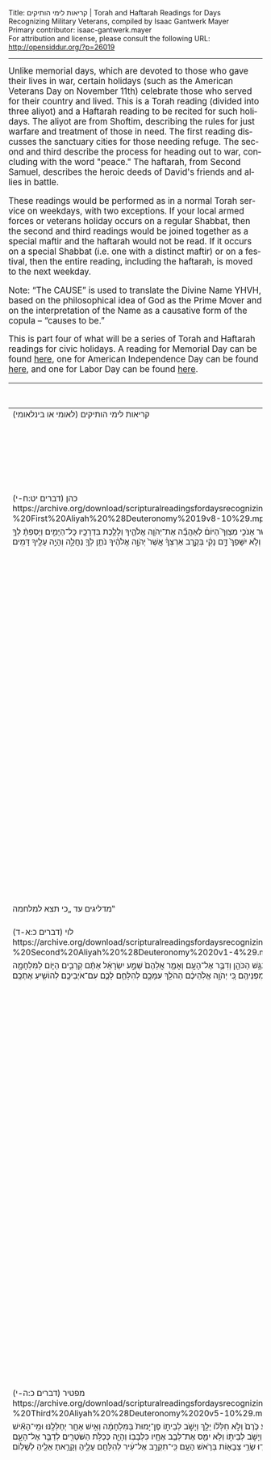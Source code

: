 <html>
<head></head>
<body>
Title: קריאות לימי הותיקים | Torah and Haftarah Readings for Days Recognizing Military Veterans, compiled by Isaac Gantwerk Mayer<br />
Primary contributor: isaac-gantwerk.mayer<br />
For attribution and license, please consult the following URL: <a href="http://opensiddur.org/?p=26019">http://opensiddur.org/?p=26019</a>
<p />
<hr />

<div class="english" lang="en" style="font-size: 1.2em;">
Unlike memorial days, which are devoted to those who gave their lives in war, certain holidays (such as the American Veterans Day on November 11th) celebrate those who served for their country and lived. This is a Torah reading (divided into three aliyot) and a Haftarah reading to be recited for such holidays. The aliyot are from Shoftim, describing the rules for just warfare and treatment of those in need. The first reading discusses the sanctuary cities for those needing refuge. The second and third describe the process for heading out to war, concluding with the word "peace." The haftarah, from Second Samuel, describes the heroic deeds of David's friends and allies in battle.

These readings would be performed as in a normal Torah service on weekdays, with two exceptions. If your local armed forces or veterans holiday occurs on a regular Shabbat, then the second and third readings would be joined together as a special maftir and the haftarah would not be read. If it occurs on a special Shabbat (i.e. one with a distinct maftir) or on a festival, then the entire reading, including the haftarah, is moved to the next weekday.

Note: “The CAUSE” is used to translate the Divine Name YHVH, based on the philosophical idea of God as the Prime Mover and on the interpretation of the Name as a causative form of the copula – “causes to be.”

This is part four of what will be a series of Torah and Haftarah readings for civic holidays. A reading for Memorial Day can be found <a href="https://opensiddur.org/readings-and-sourcetexts/festival-and-fast-day-readings/memorial-day-festival-and-fast-day-readings/torah-and-haftarah-readings-for-memorial-day-compiled-by-isaac-gantwerk-mayer/">here</a>, one for American Independence Day can be found <a href="https://opensiddur.org/readings-and-sourcetexts/festival-and-fast-day-readings/independence-day-u-s/torah-and-haftarah-readings-for-the-fourth-of-july-independence-day/">here</a>, and one for Labor Day can be found <a href="https://opensiddur.org/readings-and-sourcetexts/festival-and-fast-day-readings/labor-day-festival-and-fast-day-readings/torah-and-haftarah-readings-for-days-recognizing-organized-labor-and-labor-rights/">here</a>.
</div>

<table style="margin-left: auto;margin-right: auto;" class="draggable">
<thead><tr><th id="x" style="text-align: right;">Source (Hebrew)</th><th style="text-align: left;">Translation (English)</th></tr></thead>
<tbody>
<tr><td style="vertical-align:top;">
<div class="liturgy" lang="he">
קריאות לימי הותיקים (לאומי או בינלאומי)
</span></div></td>
 
<td style="vertical-align:top;">
<div class="english" lang="en">
<u>Scriptural Readings for Days Recognizing Military Veterans (National or International)</u>
</div></td></tr>


<tr><td style="vertical-align:top;">
<div class="liturgy" lang="he">
כהן (דברים יט:ח-י) 
https://archive.org/download/scripturalreadingsfordaysrecognizingmilitaryveteransisaacmayer2019/Scriptural%20Readings%20for%20Days%20Recognizing%20Military%20Veterans%20-%20First%20Aliyah%20%28Deuteronomy%2019v8-10%29.mp3
</span></div></td>
 
<td style="vertical-align:top;">
<div class="english" lang="en">
Cohen (Deuteronomy 19:8-10) 
</div></td></tr>


<tr><td style="vertical-align:top;">
<div class="liturgy" lang="he">
וְאִם־יַרְחִ֞יב יְהֹוָ֤ה אֱלֹהֶ֙יךָ֙ אֶת־גְּבֻ֣לְךָ֔ כַּאֲשֶׁ֥ר נִשְׁבַּ֖ע לַאֲבֹתֶ֑יךָ וְנָ֤תַן לְךָ֙ אֶת־כׇּל־הָאָ֔רֶץ אֲשֶׁ֥ר דִּבֶּ֖ר לָתֵ֥ת לַאֲבֹתֶֽיךָ׃ כִּֽי־תִשְׁמֹר֩ אֶת־כׇּל־הַמִּצְוָ֨ה הַזֹּ֜את לַעֲשֹׂתָ֗הּ אֲשֶׁ֨ר אָנֹכִ֣י מְצַוְּךָ֮ הַיּוֹם֒ לְאַהֲבָ֞ה אֶת־יְהֹוָ֧ה אֱלֹהֶ֛יךָ וְלָלֶ֥כֶת בִּדְרָכָ֖יו כׇּל־הַיָּמִ֑ים וְיָסַפְתָּ֨ לְךָ֥ עוֹד֙ שָׁלֹ֣שׁ עָרִ֔ים עַ֖ל הַשָּׁלֹ֥שׁ הָאֵֽלֶּה׃ וְלֹ֤א יִשָּׁפֵךְ֙ דָּ֣ם נָקִ֔י בְּקֶ֣רֶב אַרְצְךָ֔ אֲשֶׁר֙ יְהֹוָ֣ה אֱלֹהֶ֔יךָ נֹתֵ֥ן לְךָ֖ נַחֲלָ֑ה וְהָיָ֥ה עָלֶ֖יךָ דָּמִֽים׃
</span></div></td>
 
<td style="vertical-align:top;">
<div class="english" lang="en">
And if the CAUSE your God widens your borders, as sworn to your ancestors , and gives you all the land said to be given to them—as you observe all this commandment, to do it, that I command you today, to love the CAUSE your God and to walk in God’s ways all days, you will add yourself three more cities to these three. And the innocent blood will not be shed in the midst of your land that the CAUSE your God gives to you an inheritance, not having bloodguilt upon it.
</div></td></tr>


<tr><td style="vertical-align:top;">
<div class="liturgy" lang="he">
<span class="instruction">מדליגים עד „כי תצא למלחמה‟</span>
</span></div></td>
 
<td style="vertical-align:top;">
<div class="english" lang="en">
<span class="instruction">The scroll is rolled.</span>
</div></td></tr>


<tr><td style="vertical-align:top;">
<div class="liturgy" lang="he">
לוי (דברים כ:א-ד) 
https://archive.org/download/scripturalreadingsfordaysrecognizingmilitaryveteransisaacmayer2019/Scriptural%20Readings%20for%20Days%20Recognizing%20Military%20Veterans%20-%20Second%20Aliyah%20%28Deuteronomy%2020v1-4%29.mp3
</span></div></td>
 
<td style="vertical-align:top;">
<div class="english" lang="en">
Levi (Deuteronomy 20:1-4)
</div></td></tr>


<tr><td style="vertical-align:top;">
<div class="liturgy" lang="he">
כִּֽי־תֵצֵ֨א לַמִּלְחָמָ֜ה עַל־אֹיְבֶ֗ךָ וְֽרָאִ֜יתָ ס֤וּס וָרֶ֙כֶב֙ עַ֚ם רַ֣ב מִמְּךָ֔ לֹ֥א תִירָ֖א מֵהֶ֑ם כִּֽי־יְהֹוָ֤ה אֱלֹהֶ֙יךָ֙ עִמָּ֔ךְ הַמַּֽעַלְךָ֖ מֵאֶ֥רֶץ מִצְרָֽיִם׃ וְהָיָ֕ה כְּקָֽרׇבְכֶ֖ם אֶל־הַמִּלְחָמָ֑ה וְנִגַּ֥שׁ הַכֹּהֵ֖ן וְדִבֶּ֥ר אֶל־הָעָֽם׃ וְאָמַ֤ר אֲלֵהֶם֙ שְׁמַ֣ע יִשְׂרָאֵ֔ל אַתֶּ֨ם קְרֵבִ֥ים הַיּ֛וֹם לַמִּלְחָמָ֖ה עַל־אֹיְבֵיכֶ֑ם אַל־יֵרַ֣ךְ לְבַבְכֶ֗ם אַל־תִּֽירְא֧וּ וְאַֽל־תַּחְפְּז֛וּ וְאַל־תַּֽעַרְצ֖וּ מִפְּנֵיהֶֽם׃ כִּ֚י יְהֹוָ֣ה אֱלֹֽהֵיכֶ֔ם הַהֹלֵ֖ךְ עִמָּכֶ֑ם לְהִלָּחֵ֥ם לָכֶ֛ם עִם־אֹיְבֵיכֶ֖ם לְהוֹשִׁ֥יעַ אֶתְכֶֽם׃
</span></div></td>
 
<td style="vertical-align:top;">
<div class="english" lang="en">
When you go out to war on your enemies, and you see horse and rider, a people stronger than you, do not fear them, for the CAUSE your God is with you, who brought you from the land of Egypt. And it will be, as you close in on them to battle, the priest will approach and speak to the people. And he will say to them, “Listen, Israel! You are closing in today to battle your enemies! Let not your heart weaken, fear not and tremble not and dread them not! For the CAUSE your God goes with you to battle for you, against your enemies to save you!”
</div></td></tr>


<tr><td style="vertical-align:top;">
<div class="liturgy" lang="he">
מפטיר (דברים כ:ה-י) 
https://archive.org/download/scripturalreadingsfordaysrecognizingmilitaryveteransisaacmayer2019/Scriptural%20Readings%20for%20Days%20Recognizing%20Military%20Veterans%20-%20Third%20Aliyah%20%28Deuteronomy%2020v5-10%29.mp3
</span></div></td>
 
<td style="vertical-align:top;">
<div class="english" lang="en">
Maftir (Deuteronomy 20:5-10) 
</div></td></tr>


<tr><td style="vertical-align:top;">
<div class="liturgy" lang="he">
וְדִבְּר֣וּ הַשֹּֽׁטְרִים֮ אֶל־הָעָ֣ם לֵאמֹר֒ מִֽי־הָאִ֞ישׁ אֲשֶׁ֨ר בָּנָ֤ה בַֽיִת־חָדָשׁ֙ וְלֹ֣א חֲנָכ֔וֹ יֵלֵ֖ךְ וְיָשֹׁ֣ב לְבֵית֑וֹ פֶּן־יָמוּת֙ בַּמִּלְחָמָ֔ה וְאִ֥ישׁ אַחֵ֖ר יַחְנְכֶֽנּוּ׃ וּמִֽי־הָאִ֞ישׁ אֲשֶׁר־נָטַ֥ע כֶּ֙רֶם֙ וְלֹ֣א חִלְּל֔וֹ יֵלֵ֖ךְ וְיָשֹׁ֣ב לְבֵית֑וֹ פֶּן־יָמוּת֙ בַּמִּלְחָמָ֔ה וְאִ֥ישׁ אַחֵ֖ר יְחַלְּלֶֽנּוּ׃ וּמִֽי־הָאִ֞ישׁ אֲשֶׁר־אֵרַ֤שׂ אִשָּׁה֙ וְלֹ֣א לְקָחָ֔הּ יֵלֵ֖ךְ וְיָשֹׁ֣ב לְבֵית֑וֹ פֶּן־יָמוּת֙ בַּמִּלְחָמָ֔ה וְאִ֥ישׁ אַחֵ֖ר יִקָּחֶֽנָּה׃ וְיָסְפ֣וּ הַשֹּׁטְרִים֮ לְדַבֵּ֣ר אֶל־הָעָם֒ וְאָמְר֗וּ מִי־הָאִ֤ישׁ הַיָּרֵא֙ וְרַ֣ךְ הַלֵּבָ֔ב יֵלֵ֖ךְ וְיָשֹׁ֣ב לְבֵית֑וֹ וְלֹ֥א יִמַּ֛ס אֶת־לְבַ֥ב אֶחָ֖יו כִּלְבָבֽוֹ׃ וְהָיָ֛ה כְּכַלֹּ֥ת הַשֹּׁטְרִ֖ים לְדַבֵּ֣ר אֶל־הָעָ֑ם וּפָ֥קְד֛וּ שָׂרֵ֥י צְבָא֖וֹת בְּרֹ֥אשׁ הָעָֽם׃            כִּֽי־תִקְרַ֣ב אֶל־עִ֔יר לְהִלָּחֵ֖ם עָלֶ֑יהָ וְקָרָ֥אתָ אֵלֶ֖יהָ לְשָׁלֽוֹם׃
</span></div></td>
 
<td style="vertical-align:top;">
<div class="english" lang="en">
And the leaders will speak to the people and say, “Has a man built a new house but has not dedicated it? He may go and return to his home, lest he die in battle and another man dedicates it. And has a man planted a vineyard but has not harvested it? He may go and return to his home, lest he die in battle and another man harvest it. And has a man betrothed a wife but has not married her? He may go and return to his home, lest he die in battle and another man marry her.” And the leaders will continue to speak with the people and say, “Has a man fear and a weak heart? He may go and return home, lest his brothers’ hearts melt as well.” And it will be, when the leaders finish speaking to the people, commanders of the army will lead and head the people.   When you close in on a city to battle it, you will offer it peace.
</div></td></tr>


<tr><td style="vertical-align:top;">
<div class="liturgy" lang="he">
הפטרה (שמואל ב כג:ח-כט)
</span></div></td>
 
<td style="vertical-align:top;">
<div class="english" lang="en">
Haftarah (II Samuel 23:8-29)
</div></td></tr>


<tr><td style="vertical-align:top;">
<div class="liturgy" lang="he">
אֵ֛לֶּה שְׁמ֥וֹת הַגִּבֹּרִ֖ים אֲשֶׁ֣ר לְדָוִ֑ד יֹשֵׁ֨ב בַּשֶּׁ֜בֶת תַּחְכְּמֹנִ֣י  ׀ רֹ֣אשׁ הַשָּׁלִשִׁ֗י ה֚וּא עֲדִינ֣וֹ העצנו הָֽעֶצְנִ֔י עַל־שְׁמֹנֶ֥ה מֵא֛וֹת חָלָ֖ל בְּפַ֥עַם אחד אֶחָֽת׃
</span></div></td>
 
<td style="vertical-align:top;">
<div class="english" lang="en">
These are the names of David’s soldiers: Rest-Dweller the Taḥmonite, head of the Three, he is Adino the Etṣnite – against eight hundred he slew at once.
</div></td></tr>


<tr><td style="vertical-align:top;">
<div class="liturgy" lang="he">
וְאַחֲרָ֛ו אֶלְעָזָ֥ר בֶּן־דֹּד֖וֹ [דדי] בֶּן־אֲחֹחִ֑י בִּשְׁלֹשָׁ֨ה גברים הַגִּבֹּרִ֜ים עִם־דָּוִ֗ד בְּחָרְפָ֤ם בַּפְּלִשְׁתִּים֙ נֶאֶסְפוּ־שָׁ֣ם לַמִּלְחָמָ֔ה וַֽיַּעֲל֖וּ אִ֥ישׁ יִשְׂרָאֵֽל׃ ה֣וּא קָם֩ וַיַּ֨ךְ בַּפְּלִשְׁתִּ֜ים עַ֣ד  ׀ כִּֽי־יָגְעָ֣ה יָד֗וֹ וַתִּדְבַּ֤ק יָדוֹ֙ אֶל־הַחֶ֔רֶב וַיַּ֧עַשׂ יְהֹוָ֛ה תְּשׁוּעָ֥ה גְדוֹלָ֖ה בַּיּ֣וֹם הַה֑וּא וְהָעָ֛ם יָשֻׁ֥בוּ אַחֲרָ֖יו אַךְ־לְפַשֵּֽׁט׃
</span></div></td>
 
<td style="vertical-align:top;">
<div class="english" lang="en">
And after him Elazar son of Dodo son of Aḥoḥi, among the three soldiers with David at their defiance of the Philistines amassed there for battle, when the Israelite withdrew. He stood up, and smote the Philistines until his arm tired, and his hand stuck to the sword, and the CAUSE made a great victory on that day; then the troops returned after him, only to strip.
</div></td></tr>


<tr><td style="vertical-align:top;">
<div class="liturgy" lang="he">
וְאַחֲרָ֛יו שַׁמָּ֥ה בֶן־אָגֵ֖א הָרָרִ֑י וַיֵּאָסְפ֨וּ פְלִשְׁתִּ֜ים לַחַיָּ֗ה וַתְּהִי־שָׁ֞ם חֶלְקַ֤ת הַשָּׂדֶה֙ מְלֵאָ֣ה עֲדָשִׁ֔ים וְהָעָ֥ם נָ֖ס מִפְּנֵ֥י פְלִשְׁתִּֽים׃ וַיִּתְיַצֵּ֤ב בְּתוֹךְ־הַחֶלְקָה֙ וַיַּצִּילֶ֔הָ וַיַּ֖ךְ אֶת־פְּלִשְׁתִּ֑ים וַיַּ֥עַשׂ יְהֹוָ֖ה תְּשׁוּעָ֥ה גְדוֹלָֽה׃ 
</span></div></td>
 
<td style="vertical-align:top;">
<div class="english" lang="en">
And after him Shamma son of Agei the Hararite, and the Philistines had amassed in force and there was a field full of lentils, and the troops fled from the Philistines. And he stood up in the middle of the field and defended it and smote the Philistines, and the CAUSE made a great victory.
</div></td></tr>


<tr><td style="vertical-align:top;">
<div class="liturgy" lang="he">
וַיֵּֽרְד֨וּ [שלשים] שְׁלֹשָׁ֜ה מֵהַשְּׁלֹשִׁ֣ים רֹ֗אשׁ וַיָּבֹ֤אוּ אֶל־קָצִיר֙ אֶל־דָּוִ֔ד אֶל־מְעָרַ֖ת עֲדֻלָּ֑ם וְחַיַּ֣ת פְּלִשְׁתִּ֔ים חֹנָ֖ה בְּעֵ֥מֶק רְפָאִֽים׃ וְדָוִ֖ד אָ֣ז בַּמְּצוּדָ֑ה וּמַצַּ֣ב פְּלִשְׁתִּ֔ים אָ֖ז בֵּ֥ית לָֽחֶם׃ וַיִּתְאַוֶּ֥ה דָוִ֖ד וַיֹּאמַ֑ר מִ֚י יַשְׁקֵ֣נִי מַ֔יִם מִבֹּ֥אר בֵּֽית־לֶ֖חֶם אֲשֶׁ֥ר בַּשָּֽׁעַר׃ וַיִּבְקְעוּ֩ שְׁלֹ֨שֶׁת הַגִּבֹּרִ֜ים בְּמַחֲנֵ֣ה פְלִשְׁתִּ֗ים וַיִּֽשְׁאֲבוּ־מַ֙יִם֙ מִבֹּ֤אר בֵּֽית־לֶ֙חֶם֙ אֲשֶׁ֣ר בַּשַּׁ֔עַר וַיִּשְׂא֖וּ וַיָּבִ֣אוּ אֶל־דָּוִ֑ד וְלֹ֤א אָבָה֙ לִשְׁתּוֹתָ֔ם וַיַּסֵּ֥ךְ אֹתָ֖ם לַיהֹוָֽה׃ וַיֹּ֡אמֶר חָלִ֩ילָה֩ לִּ֨י יְהֹוָ֜ה מֵעֲשֹׂ֣תִי זֹ֗את הֲדַ֤ם הָאֲנָשִׁים֙ הַהֹלְכִ֣ים בְּנַפְשׁוֹתָ֔ם וְלֹ֥א אָבָ֖ה לִשְׁתּוֹתָ֑ם אֵ֣לֶּה עָשׂ֔וּ שְׁלֹ֖שֶׁת הַגִּבֹּרִֽים׃
</span></div></td>
 
<td style="vertical-align:top;">
<div class="english" lang="en">
And three of the thirty chiefs went down and came during the harvest to David to the cave of Adullam, and the Philistine force was encamping in the Valley of the Giants. And David was then in the stronghold, and a garrison of Philistines was in Bethlehem. And David had a craving and said, “Who could get me water from the Bethlehem well by the gate!” And the three soldiers broke through the Philistine encampment and drew water from the Bethlehem well by the gate and carried it back and brought it to David, and he would not drink it and poured it out to the CAUSE. For he said, “The CAUSE forbid I do this! Is this not the blood of the people who went and risked their lives?” So he would not drink it—thus did the three soldiers.
</div></td></tr>


<tr><td style="vertical-align:top;">
<div class="liturgy" lang="he">
וַֽאֲבִישַׁ֞י אֲחִ֣י  ׀ יוֹאָ֣ב בֶּן־צְרוּיָ֗ה ה֚וּא רֹ֣אשׁ [השלשי] הַשְּׁלֹשָׁ֔ה וְהוּא֙ עוֹרֵ֣ר אֶת־חֲנִית֔וֹ עַל־שְׁלֹ֥שׁ מֵא֖וֹת חָלָ֑ל וְלוֹ־שֵׁ֖ם בַּשְּׁלֹשָֽׁה׃ מִן־הַשְּׁלֹשָׁה֙ הֲכִ֣י נִכְבָּ֔ד וַיְהִ֥י לָהֶ֖ם לְשָׂ֑ר וְעַד־הַשְּׁלֹשָׁ֖ה לֹא־בָֽא׃
</span></div></td>
 
<td style="vertical-align:top;">
<div class="english" lang="en">
And Avishai, brother of Joab son of Tṣeruiah, who was head of a trio. He held up his spear against three hundred and and slew them, and got a reputation among his trio – of those three, he was the most regarded, and he became their leader, but he did not join the Big Three. 
</div></td></tr>


<tr><td style="vertical-align:top;">
<div class="liturgy" lang="he">
וּבְנָיָ֨הוּ בֶן־יְהוֹיָדָ֧ע בֶּן־אִֽישׁ־חַ֛יִל [חי] רַב־פְּעָלִ֖ים מִֽקַּבְצְאֵ֑ל ה֣וּא הִכָּ֗ה אֵ֣ת שְׁנֵ֤י אֲרִאֵל֙ מוֹאָ֔ב וְ֠ה֠וּא יָרַ֞ד וְהִכָּ֧ה אֶֽת־הָאֲרִ֛י [האריה] בְּת֥וֹךְ הַבֹּ֖אר בְּי֥וֹם הַשָּֽׁלֶג׃ וְהוּא־הִכָּה֩ אֶת־אִ֨ישׁ מִצְרִ֜י אשר אִ֣ישׁ מַרְאֶ֗ה וּבְיַ֤ד הַמִּצְרִי֙ חֲנִ֔ית וַיֵּ֥רֶד אֵלָ֖יו בַּשָּׁ֑בֶט וַיִּגְזֹ֤ל אֶֽת־הַחֲנִית֙ מִיַּ֣ד הַמִּצְרִ֔י וַיַּהַרְגֵ֖הוּ בַּחֲנִיתֽוֹ׃ אֵ֣לֶּה עָשָׂ֔ה בְּנָיָ֖הוּ בֶּן־יְהוֹיָדָ֑ע וְלוֹ־שֵׁ֖ם בִּשְׁלֹשָׁ֥ה הַגִּבֹּרִֽים׃ מִן־הַשְּׁלֹשִׁ֣ים נִכְבָּ֔ד וְאֶל־הַשְּׁלֹשָׁ֖ה לֹא־בָ֑א וַיְשִׂמֵ֥הוּ דָוִ֖ד אֶל־מִשְׁמַעְתּֽוֹ׃
</span></div></td>
 
<td style="vertical-align:top;">
<div class="english" lang="en">
And Benaiahu son of Yehoiada son of a virtuous man, great in deeds, from Qabtṣeel—he smote the two of Ariel the Moabite, and he went down and smote the lion in the pit on a snowy day. And he smote an Egyptian man, a sight to behold—in the Egyptian’s hand was a spear but he went down against him with a stick and grabbed the spear from the Egyptian’s hand and killed him with his own spear. Thus did Benaiah son of Yehoiada, and he got a reputation among the three soldiers. Of the Thirty he was regarded, although he did not join the Big Three, David set him over the guard.
</div></td></tr>


<tr><td style="vertical-align:top;">
<div class="liturgy" lang="he">
עֲשָׂהאֵ֥ל אֲחִֽי־יוֹאָ֖ב בַּשְּׁלֹשִׁ֑ים אֶלְחָנָ֥ן בֶּן־דֹּד֖וֹ בֵּ֥ית לָֽחֶם׃     שַׁמָּה֙ הַחֲרֹדִ֔י     אֱלִיקָ֖א הַחֲרֹדִֽי׃ חֶ֚לֶץ הַפַּלְטִ֔י     עִירָ֥א בֶן־עִקֵּ֖שׁ     הַתְּקוֹעִֽי׃     אֲבִיעֶ֙זֶר֙ הָעַנְּתֹתִ֔י     מְבֻנַּ֖י הַחֻשָׁתִֽי׃     צַלְמוֹן֙ הָאֲחֹחִ֔י     מַהְרַ֖י הַנְּטֹפָתִֽי׃     חֵ֥לֶב בֶּֽן־בַּעֲנָ֖ה הַנְּטֹפָתִ֑י     אִתַּי֙ בֶּן־רִיבַ֔י מִגִּבְעַ֖ת בְּנֵ֥י בִנְיָמִֽן׃ בְּנָיָ֙הוּ֙ פִּרְעָ֣תֹנִ֔י     הִדַּ֖י מִנַּ֥חֲלֵי גָֽעַשׁ׃     אֲבִֽי־עַלְבוֹן֙ הָעַרְבָתִ֔י     עַזְמָ֖וֶת הַבַּרְחֻמִֽי׃     אֶלְיַחְבָּא֙ הַשַּׁ֣עַלְבֹנִ֔י     בְּנֵ֥י יָשֵׁ֖ן יְהוֹנָתָֽן׃     שַׁמָּה֙ הַהֲרָרִ֔י     אֲחִיאָ֥ם בֶּן־שָׁרָ֖ר הָארָרִֽי׃     אֱלִיפֶ֥לֶט בֶּן־אֲחַסְבַּ֖י בֶּן־הַמַּעֲכָתִ֑י אֱלִיעָ֥ם בֶּן־אֲחִיתֹ֖פֶל הַגִּלֹנִֽי׃      חצרו חֶצְרַי֙ הַֽכַּרְמְלִ֔י     פַּעֲרַ֖י הָאַרְבִּֽי׃ יִגְאָ֤ל בֶּן־נָתָן֙ מִצֹּבָ֔ה     בָּנִ֖י הַגָּדִֽי׃     צֶ֖לֶק הָעַמֹּנִ֑י     נַחְרַי֙ הַבְּאֵ֣רֹתִ֔י נשאי נֹשֵׂ֕א כְּלֵ֖י יוֹאָ֥ב בֶּן־צְרֻיָֽה׃     עִירָא֙ הַיִּתְרִ֔י     גָּרֵ֖ב הַיִּתְרִֽי׃     אוּרִיָּה֙ הַחִתִּ֔י כֹּ֖ל שְׁלֹשִׁ֥ים וְשִׁבְעָֽה׃ 
</span></div></td>
 
<td style="vertical-align:top;">
<div class="english" lang="en">
Asahel brother of Joab was in the Thirty, Elḥanan son of Dodo from Bethlehem. Shamma the Ḥarodite, Eliqa the Ḥarodite, Ḥeletṣ the Palṭite, Ira son of Iqesh the Teqoite, Aviezer the Annathothite, Mevunnai the Ḥushathite, Tṣalmon the Aḥoḥite, Mahrai the Neṭophathite, Ḥeilev son of Baanah the Neṭophathite, Itai son of Rivai from Gibeah of the Benjaminites, Benaiahu Pirathonite, Hidai from the Ga’ash wadis, Avi-alvon the Arvathite, Azmawet the Barḥumite, Eliaḥba the Sha’alvonite, the sons of Sleeping Jonathan, Shamma the Hararite, Aḥiam son of Sarar the Ararite, Elipheleṭ son of Aḥasbai son of the Maacathite, Eliam son of Aḥitophel the Gilonite, Ḥetṣrai the Carmelite, Paarai the Arbite, Yigal son of Nathan of Tṣova, Bani the Gadite, Tṣeleq the Ammonite, Naḥrai the Beerothite (armsbearer of Joab son of Tṣeruiah), Ira the Ithrite, Garev the Ithrite, Uriah the Ḥittite, all in all thirty-seven.
</div></td></tr>
</tbody></table>

<hr />

&nbsp;
</body>
</html>